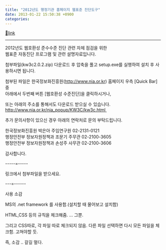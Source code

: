 ```yaml
---
title: "2012년도 행정기관 홈페이지 웹표준 진단도구"
date: 2013-01-22 15:50:38 +0900
categories: 
---
```

[🔗link](http://www.mins01.com/mh/tech/read/816)
***


2012년도 웹호환성 준수수준 진단 관련 자체 점검을 위한   
웹표준 자동진단 프로그램 및 관련 설명자료입니다.   
  
첨부파일(kw3c2.0.2.zip) 다운로드 후 압축을 풀고 setup.exe를 실행하여 설치 후 사용하시면 됩니다.   
  
첨부된 파일은 한국정보화진흥원(http://www.nia.or.kr) 홈페이지 우측 [Quick Bar] 중   
아래에서 두번째 버튼 [웹호환성 수준진단]을 클릭하시거나,   
  
또는 아래의 주소를 통해서도 다운로드 받으실 수 있습니다.   
http://www.nia.or.kr/nia_popup/KW3C/kw3c.html   
  
추가 문의사항이 있으신 경우 아래의 연락처로 문의 부탁드립니다.   
  
한국정보화진흥원 박은아 주임연구원 02-2131-0121   
행정안전부 정보자원정책과 조문기 주무관 02-2100-3605   
행정안전부 정보자원정책과 손성주 사무관 02-2100-3606   
  
감사합니다.

-----=-----

링크에서 첨부파일을 받으세요.

  


---=------

사용 소감

MS의 .net framework 를 사용함.(설치할 때 물어보고 설치함)

HTML,CSS 등의 규칙을 체크해줌. ... 그뿐.

그리고 CSS따로, 각 파일 따로 체크되지 않음. 다른 파일 선택하면 다시 모든 파일을 체크함. 고쳐야할 듯.

즉, 소감 .. 갈길 멀다.

  
  



